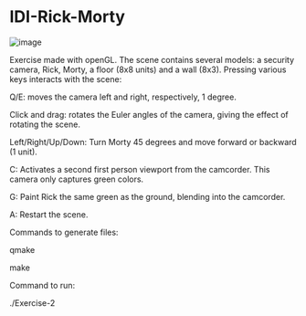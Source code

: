 # IDI-Rick-Morty

![image](https://user-images.githubusercontent.com/129793310/229621937-35d33512-f0d8-44ad-a78a-59e327b14b91.png)


Exercise made with openGL.
The scene contains several models: a security camera, Rick, Morty, a floor (8x8 units) and a wall (8x3).
Pressing various keys interacts with the scene:

Q/E: moves the camera left and right, respectively, 1 degree.

Click and drag: rotates the Euler angles of the camera, giving the effect of rotating the scene.

Left/Right/Up/Down: Turn Morty 45 degrees and move forward or backward (1 unit).

C: Activates a second first person viewport from the camcorder. This camera only captures green colors.

G: Paint Rick the same green as the ground, blending into the camcorder.

A: Restart the scene.

Commands to generate files:

qmake

make

Command to run:

./Exercise-2
